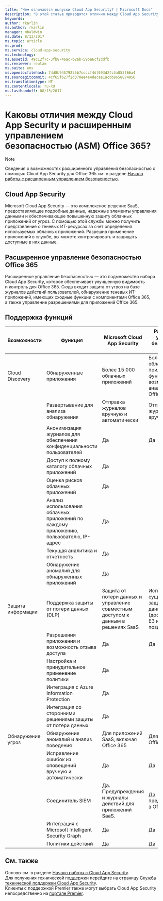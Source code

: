 ```yaml
---
title: "Чем отличаются выпуски Cloud App Security? | Microsoft Docs"
description: "В этой статье приводятся отличия между Cloud App Security и расширенным управлением безопасностью Office 365."
keywords: 
author: rkarlin
ms.author: rkarlin
manager: mbaldwin
ms.date: 8/13/2017
ms.topic: article
ms.prod: 
ms.service: cloud-app-security
ms.technology: 
ms.assetid: 49c12f7c-3fb8-46ac-b2ab-59ba6cf2ddfb
ms.reviewer: reutam
ms.suite: ems
ms.openlocfilehash: 7dd8b94579255b7ccccf4df093d24c5a853f66a4
ms.sourcegitcommit: 4cf65f627f2d370ee4a4decae1acbb9658874056
ms.translationtype: HT
ms.contentlocale: ru-RU
ms.lasthandoff: 08/13/2017
---
```

# <a name="what-are-the-differences-between-cloud-app-security-and-office-365-advanced-security-management-asm"></a>Каковы отличия между Cloud App Security и расширенным управлением безопасностью (ASM) Office 365?

> [!NOTE]
> Сведения о возможностях расширенного управления безопасностью с помощью Cloud App Security для Office 365 см. в разделе [Начало работы с расширенным управлением безопасностью](https://support.office.com/article/Get-started-with-Advanced-Management-Security-d9ee4d67-f2b3-42b4-9c9e-c4529904990a).

## <a name="cloud-app-security"></a>Cloud App Security 

Microsoft Cloud App Security — это комплексное решение SaaS, предоставляющее подробные данные, надежные элементы управления данными и обеспечивающее повышенную защиту облачных приложений от угроз. С помощью этой службы можно получить представление о теневых ИТ-ресурсах за счет определения используемых облачных приложений. Разрешив применение приложений в службе, вы можете контролировать и защищать доступные в них данные. 

## <a name="office-365-advanced-security-management"></a>Расширенное управление безопасностью Office 365

Расширенное управление безопасностью — это подмножество набора Cloud App Security, которое обеспечивает улучшенную видимость и контроль для Office 365. Сюда входит защита от угроз на базе журналов действий пользователей, обнаружение теневых ИТ-приложений, имеющих сходные функции с компонентами Office 365, а также управление разрешениями для приложений Office 365.

## <a name="feature-support"></a>Поддержка функций

|Возможности|Функция|Microsoft Cloud App Security|Расширенное управление безопасностью Office 365|
|----|----|----|----|
|Cloud Discovery|Обнаруженные приложения |Более 15 000 облачных приложений  |Более 750 облачных приложений с функциональными возможностями, аналогичными Office 365|
||Развертывание для анализа обнаружения|Отправка журналов вручную и автоматически|Отправка журналов вручную|
||Анонимизация журналов для обеспечения конфиденциальности пользователей|Да|Да|
||Доступ к полному каталогу облачных приложений|Да||
||Оценка рисков облачных приложений|Да||
||Анализ использования облачных приложений по каждому приложению, пользователю, IP-адрес|Да||
||Текущая аналитика и отчетность|Да||
||Обнаружение аномалий для обнаруженных приложений|Да||
|Защита информации|Поддержка защиты от потери данных (DLP)|Защита от потери данных и управление совместным доступом к данным в решениях SaaS|Использование существующей защиты от потери данных Office (доступна в Office E3 и более поздних версиях)|
||Разрешения приложения и возможность отзыва доступа|Да|Да|
||Настройка и принудительное применение политики|Да||
||Интеграция с Azure Information Protection |Да||
||Интеграция со сторонними решениями защиты от потери данных|Да||
|Обнаружение угроз|Обнаружение аномалий и анализ поведения|Для приложений SaaS, включая Office 365|Для приложений Office 365 |
||Исправление ошибок из оповещений вручную и автоматически|Да|Да|
||Соединитель SIEM|Да. Предупреждения и журналы действий для приложений SaaS.|Да. Только предупреждения в Office 365.|
||Интеграция с Microsoft Intelligent Security Graph|Да|Да|
||Политики действий|Да|Да|


## <a name="see-also"></a>См. также  

Основы см. в разделе [Начало работы с Cloud App Security](getting-started-with-cloud-app-security.md).    
Для получения технической поддержки перейдите на страницу [Служба технической поддержки Cloud App Security](http://support.microsoft.com/oas/default.aspx?prid=16031).   
Клиенты с поддержкой Premier также могут выбрать Cloud App Security непосредственно на [портале Premier](https://premier.microsoft.com/).   

